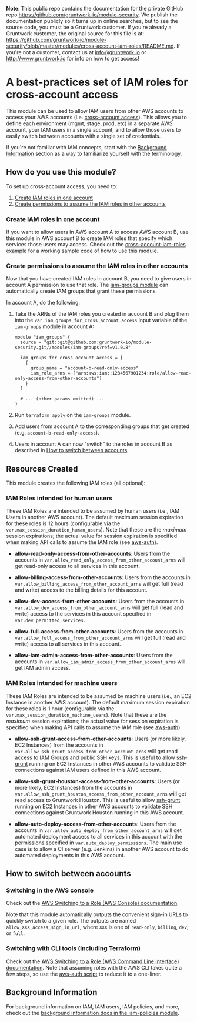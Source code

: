 **Note**: This public repo contains the documentation for the private GitHub repo <https://github.com/gruntwork-io/module-security>.
We publish the documentation publicly so it turns up in online searches, but to see the source code, you must be a Gruntwork customer.
If you're already a Gruntwork customer, the original source for this file is at: <https://github.com/gruntwork-io/module-security/blob/master/modules/cross-account-iam-roles/README.md>.
If you're not a customer, contact us at <info@gruntwork.io> or <http://www.gruntwork.io> for info on how to get access!

# A best-practices set of IAM roles for cross-account access

This module can be used to allow IAM users from other AWS accounts to access your AWS accounts (i.e. [cross-account
access](https://aws.amazon.com/blogs/security/enable-a-new-feature-in-the-aws-management-console-cross-account-access/)).
This allows you to define each environment (mgmt, stage, prod, etc) in a separate AWS account, your IAM users in a
single account, and to allow those users to easily switch between accounts with a single set of credentials.


If you're not familiar with IAM concepts, start with the [Background Information](#background-information) section as a
way to familiarize yourself with the terminology.




## How do you use this module?

To set up cross-account access, you need to:

1. [Create IAM roles in one account](#create-iam-roles-in-one-account)
1. [Create permissions to assume the IAM roles in other accounts](#create-permissions-to-assume-the-iam-roles-in-other-accounts)


### Create IAM roles in one account

If you want to allow users in AWS account A to access AWS account B, use this module in AWS account B to create IAM
roles that specify which services those users may access. Check out the [cross-account-iam-roles
example](/examples/cross-account-iam-roles) for a working sample code of how to use this module.


### Create permissions to assume the IAM roles in other accounts

Now that you have created IAM roles in account B, you need to give users in account A permission to use that role. The
[iam-groups module](/modules/iam-groups) can automatically create IAM groups that grant these permissions.

In account A, do the following:

1. Take the ARNs of the IAM roles you created in account B and plug them into the
   `var.iam_groups_for_cross_account_access` input variable of the `iam-groups` module in account A:

    ```hcl
    module "iam_groups" {
      source = "git::git@github.com:gruntwork-io/module-security.git//modules/iam-groups?ref=v1.0.8"

      iam_groups_for_cross_account_access = [
        {
          group_name = "account-b-read-only-access"
          iam_role_arns = ["arn:aws:iam::1234567901234:role/allow-read-only-access-from-other-accounts"]
        }
      ]   

      # ... (other params omitted) ...
    }
    ```

1. Run `terraform apply` on the `iam-groups` module.

1. Add users from account A to the corresponding groups that get created (e.g. `account-b-read-only-access`).

1. Users in account A can now "switch" to the roles in account B as described in [How to switch between
   accounts](#how-to-switch-between-accounts).




## Resources Created

This module creates the following IAM roles (all optional):


### IAM Roles intended for human users

These IAM Roles are intended to be assumed by human users (i.e., IAM Users in another AWS account). The default
maximum session expiration for these roles is 12 hours (configurable via the `var.max_session_duration_human_users`).
Note that these are the *maximum* session expirations; the actual value for session expiration is specified when
making API calls to assume the IAM role (see [aws-auth](/modules/aws-auth)).

* **allow-read-only-access-from-other-accounts**: Users from the accounts in
  `var.allow_read_only_access_from_other_account_arns` will get read-only access to all services in this account.

* **allow-billing-access-from-other-accounts**: Users from the accounts in
  `var.allow_billing_access_from_other_account_arns` will get full (read and write) access to the billing details for
  this account.

* **allow-dev-access-from-other-accounts**: Users from the accounts in `var.allow_dev_access_from_other_account_arns`
  will get full (read and write) access to the services in this account specified in `var.dev_permitted_services`.

* **allow-full-access-from-other-accounts**: Users from the accounts in `var.allow_full_access_from_other_account_arns`
  will get full (read and write) access to all services in this account.

* **allow-iam-admin-access-from-other-accounts**: Users from the accounts in `var.allow_iam_admin_access_from_other_account_arns`
  will get IAM admin access.


### IAM Roles intended for machine users

These IAM Roles are intended to be assumed by machine users (i.e., an EC2 Instance in another AWS account). The default
maximum session expiration for these roles is 1 hour (configurable via the `var.max_session_duration_machine_users`).
Note that these are the *maximum* session expirations; the actual value for session expiration is specified when
making API calls to assume the IAM role (see [aws-auth](/modules/aws-auth)).

* **allow-ssh-grunt-access-from-other-accounts**: Users (or more likely, EC2 Instances) from the accounts in
  `var.allow_ssh_grunt_access_from_other_account_arns` will get read access to IAM Groups and public SSH keys. This is
  useful to allow [ssh-grunt](/modules/ssh-grunt) running on EC2 Instances in other AWS accounts to validate SSH
  connections against IAM users defined in this AWS account.

* **allow-ssh-grunt-houston-access-from-other-accounts**: Users (or more likely, EC2 Instances) from the accounts in
  `var.allow_ssh_grunt_houston_access_from_other_account_arns` will get read access to Gruntwork Houston. This is
  useful to allow [ssh-grunt](/modules/ssh-grunt) running on EC2 Instances in other AWS accounts to validate SSH
  connections against Gruntwork Houston running in this AWS account.

* **allow-auto-deploy-access-from-other-accounts**: Users from the accounts in `var.allow_auto_deploy_from_other_account_arns`
  will get automated deployment access to all services in this account with the permissions specified in
  `var.auto_deploy_permissions`. The main use case is to allow a CI server (e.g. Jenkins) in another AWS account to do
  automated deployments in this AWS account.



## How to switch between accounts


### Switching in the AWS console

Check out the [AWS Switching to a Role (AWS Console)
documentation](http://docs.aws.amazon.com/IAM/latest/UserGuide/id_roles_use_switch-role-console.html).

Note that this module automatically outputs the convenient sign-in URLs to quickly switch to a given role. The outputs
are named `allow_XXX_access_sign_in_url`, where `XXX` is one of `read-only`, `billing`, `dev`, or `full`.


### Switching with CLI tools (including Terraform)

Check out the [AWS Switching to a Role (AWS Command Line Interface)
documentation](http://docs.aws.amazon.com/IAM/latest/UserGuide/id_roles_use_switch-role-cli.html). Note that assuming
roles with the AWS CLI takes quite a few steps, so use the [aws-auth script](
https://github.com/gruntwork-io/module-security/tree/master/modules/aws-auth) to reduce it to a one-liner.


## Background Information

For background information on IAM, IAM users, IAM policies, and more, check out the [background information docs in
the iam-policies module](/modules/iam-policies#background-information).
